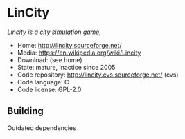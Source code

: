 # LinCity

_Lincity is a city simulation game,_

- Home: http://lincity.sourceforge.net/
- Media: https://en.wikipedia.org/wiki/Lincity
- Download: (see home)
- State: mature, inactice since 2005
- Code repository: http://lincity.cvs.sourceforge.net/ (cvs)
- Code language: C
- Code license: GPL-2.0

## Building

Outdated dependencies

